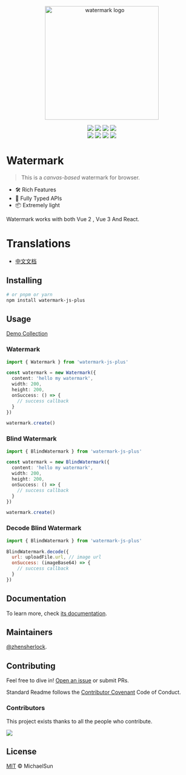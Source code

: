 <p align="center">
  <a href="https://zhensherlock.github.io/watermark-js-plus/" target="_blank" rel="noopener noreferrer">
    <img width="300" src="https://zhensherlock.github.io/watermark-js-plus/hero-image.png" alt="watermark logo">
  </a>
</p>

<div align="center">

[![][npm-release-shield]][npm-release-link]
[![][npm-downloads-shield]][npm-downloads-link]
[![][package-size-shield]][package-size-link]
[![][codecov-shield]][codecov-link] <br/>
[![][github-release-date-shield]][github-release-date-link]
[![][github-action-build-shield]][github-action-build-link]
[![][github-license-shield]][github-license-link]
[![][gitter-shield]][gitter-link]

[//]: # (  <a href="https://npmjs.com/package/watermark-js-plus"><img src="https://badgen.net/npm/v/watermark-js-plus" alt="npm package"></a>)
[//]: # (  <img alt="GitHub Workflow Status" src="https://img.shields.io/github/actions/workflow/status/zhensherlock/watermark-js-plus/deploy.yml?branch=main">)
[//]: # (  <img alt="npm bundle size" src="https://img.shields.io/bundlephobia/minzip/watermark-js-plus">)
[//]: # (  <img alt="npm download week" src="https://img.shields.io/npm/dw/watermark-js-plus">)
[//]: # (  <img alt="GitHub" src="https://img.shields.io/github/license/zhensherlock/watermark-js-plus">)
[//]: # (  <a href="https://gitter.im/china-hy/watermark-js-plus?utm_source=badge&utm_medium=badge&utm_campaign=pr-badge&utm_content=badge"><img src="https://badges.gitter.im/china-hy/watermark-js-plus.svg" alt="Join the chat at https://gitter.im/china-hy/watermark-js-plus"></a>)

</div>

# Watermark

> This is a *canvas-based* watermark for browser.

- 🛠️ Rich Features
- 🔑 Fully Typed APIs
- 📦️ Extremely light

Watermark works with both Vue 2 , Vue 3 And React.

# Translations

* [中文文档](README_zh.md)

## Installing

```bash
# or pnpm or yarn
npm install watermark-js-plus
```

## Usage

[Demo Collection](https://github.com/zhensherlock/watermark-js-plus/discussions/590)

### Watermark

```ts
import { Watermark } from 'watermark-js-plus'

const watermark = new Watermark({
  content: 'hello my watermark',
  width: 200,
  height: 200,
  onSuccess: () => {
    // success callback
  }
})

watermark.create()
```

### Blind Watermark

```ts
import { BlindWatermark } from 'watermark-js-plus'

const watermark = new BlindWatermark({
  content: 'hello my watermark',
  width: 200,
  height: 200,
  onSuccess: () => {
    // success callback
  }
})

watermark.create()
```

### Decode Blind Watermark

```js
import { BlindWatermark } from 'watermark-js-plus'

BlindWatermark.decode({
  url: uploadFile.url, // image url
  onSuccess: (imageBase64) => {
    // success callback
  }
})
```

## Documentation

To learn more, check [its documentation](https://zhensherlock.github.io/watermark-js-plus).

## Maintainers

[@zhensherlock](https://github.com/zhensherlock).

## Contributing

Feel free to dive in! [Open an issue](https://github.com/zhensherlock/watermark-js-plus/issues/new/choose) or submit PRs.

Standard Readme follows the [Contributor Covenant](http://contributor-covenant.org/version/1/3/0/) Code of Conduct.

### Contributors

This project exists thanks to all the people who contribute.

<a href="https://github.com/zhensherlock/watermark-js-plus/graphs/contributors">
  <img src="https://contrib.rocks/image?repo=zhensherlock/watermark-js-plus" />
</a>

## License

[MIT](LICENSE) © MichaelSun

[npm-release-link]: https://www.npmjs.com/package/watermark-js-plus
[npm-release-shield]: https://img.shields.io/npm/v/watermark-js-plus?color=1677FF&labelColor=black&logo=npm&logoColor=white&style=flat-square
[npm-downloads-link]: https://www.npmjs.com/package/watermark-js-plus
[npm-downloads-shield]: https://img.shields.io/npm/dw/watermark-js-plus.svg?labelColor=black&style=flat-square&color=1677FF
[package-size-link]: https://github.com/zhensherlock/watermark-js-plus
[package-size-shield]: https://img.shields.io/bundlephobia/minzip/watermark-js-plus?color=1677FF&label=build&labelColor=black&logo=rollupdotjs&logoColor=white&style=flat-square
[codecov-link]: https://codecov.io/gh/zhensherlock/watermark-js-plus
[codecov-shield]: https://img.shields.io/codecov/c/github/zhensherlock/watermark-js-plus?color=1677FF&labelColor=black&style=flat-square&logo=codecov&logoColor=white
[github-release-date-link]: https://github.com/zhensherlock/watermark-js-plus/releases
[github-release-date-shield]: https://img.shields.io/github/release-date/zhensherlock/watermark-js-plus?color=1677FF&labelColor=black&style=flat-square
[github-action-build-link]: https://github.com/zhensherlock/watermark-js-plus/actions/workflows/deploy.yml
[github-action-build-shield]: https://img.shields.io/github/actions/workflow/status/zhensherlock/watermark-js-plus/deploy.yml?branch=main&color=1677FF&label=build&labelColor=black&logo=githubactions&logoColor=white&style=flat-square
[github-license-link]: https://github.com/zhensherlock/watermark-js-plus/blob/main/LICENSE
[github-license-shield]: https://img.shields.io/github/license/zhensherlock/watermark-js-plus?color=1677FF&labelColor=black&style=flat-square
[gitter-link]: https://gitter.im/china-hy/watermark-js-plus?utm_source=badge&utm_medium=badge&utm_campaign=pr-badge&utm_content=badge
[gitter-shield]: https://img.shields.io/gitter/room/china-hy/watermark-js-plus?color=1677FF&labelColor=black&logo=gitter&logoColor=white&style=flat-square
